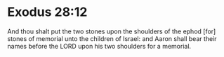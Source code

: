 # Exodus 28:12

And thou shalt put the two stones upon the shoulders of the ephod [for] stones of memorial unto the children of Israel: and Aaron shall bear their names before the LORD upon his two shoulders for a memorial.